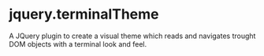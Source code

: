 jquery.terminalTheme
===============

A JQuery plugin to create a visual theme which reads and navigates trought DOM objects with a terminal look and feel.
